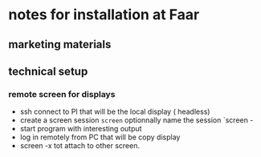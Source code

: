 # notes for installation at Faar

## marketing materials



## technical setup

### remote screen for displays
- ssh connect to PI that will be the local display ( headless)
- create a screen session `screen` optionnally name the session `screen -
- start program with interesting output
- log in remotely from PC that will be copy display
- screen -x tot attach to other screen.